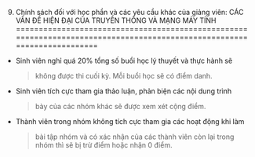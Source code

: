 9. Chính sách đối với học phần và các yêu cầu khác của giảng viên: CÁC VẤN ĐỀ HIỆN ĐẠI CỦA TRUYỀN THÔNG VÀ MẠNG MÁY TÍNH
========================================================================================================================

-   Sinh viên nghỉ quá 20% tổng số buổi học lý thuyết và thực hành sẽ
    > không được thi cuối kỳ. Mỗi buổi học sẽ có điểm danh.

-   Sinh viên tích cực tham gia thảo luận, phản biện các nội dung trình
    > bày của các nhóm khác sẽ được xem xét cộng điểm.

-   Thành viên trong nhóm không tích cực tham gia các hoạt động khi làm
    > bài tập nhóm và có xác nhận của các thành viên còn lại trong nhóm
    > thì sẽ bị trừ điểm hoặc nhận 0 điểm.

